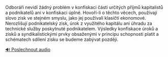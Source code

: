 
Odboráři nevidí žádný problém v konfiskaci části určitých příjmů kapitalistů a podnikatelů ani v konfiskaci úplné. Hovoří-li o těchto věcech, používají slovo zisk ve stejném smyslu, jako jej používali klasičtí ekonomové. Nerozlišují podnikatelský zisk, úrok z využitého kapitálu ani úhradu za technické služby poskytnuté podnikatelem. Výsledky konfiskace úroků a zisků a syndikalistickými prvky obsaženými v principu schopnosti platit a schématech sdílení zisku se budeme zabývat později.

[🔊 Poslechnout audio](/data/7-paragraphs/audio/chapter_153/para_005-Odbori-nevid-dn-problm-v-konfiskaci-sti-u.mp3)

